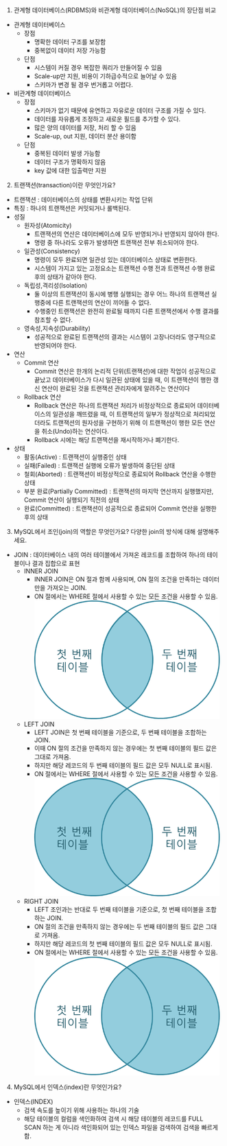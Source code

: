 1. 관계형 데이터베이스(RDBMS)와 비관계형 데이터베이스(NoSQL)의 장단점 비교

- 관계형 데이터베이스
  - 장점
    - 명확한 데이터 구조를 보장함
    - 중복없이 데이터 저장 가능함
  - 단점
    - 시스템이 커질 경우 복잡한 쿼리가 만들어질 수 있음
    - Scale-up만 지원, 비용이 기하급수적으로 늘어날 수 있음
    - 스키마가 변경 될 경우 번거롭고 어렵다.
- 비관계형 데이터베이스
  - 장점
    - 스키마가 없기 때문에 유연하고 자유로운 데이터 구조를 가질 수 있다.
    - 데이터를 자유롭게 조정하고 새로운 필드를 추가할 수 있다.
    - 많은 양의 데이터를 저장, 처리 할 수 있음
    - Scale-up, out 지원, 데이터 분산 용이함
  - 단점
    - 중복된 데이터 발생 가능함
    - 데이터 구조가 명확하지 않음
    - key 값에 대한 입출력만 지원

2. 트랜잭션(transaction)이란 무엇인가요?

- 트랜잭션 : 데이터베이스의 상태를 변환시키는 작업 단위
- 특징 : 하나의 트랜잭션은 커밋되거나 롤백된다.
- 성질
  - 원자성(Atomicity)
    - 트랜잭션의 연산은 데이터베이스에 모두 반영되거나 반영되지 않아야 한다.
    - 명령 중 하나라도 오류가 발생하면 트랜잭션 전부 취소되어야 한다.
  - 일관성(Consistency)
    - 명령이 모두 완료되면 일관성 있는 데이터베이스 상태로 변환한다.
    - 시스템이 가지고 있는 고정요소는 트랜잭션 수행 전과 트랜잭션 수행 완료 후의 상태가 같아야 한다.
  - 독립성,격리성(Isolation)
    -  둘 이상의 트랜잭션이 동시에 병행 실행되는 경우 어느 하나의 트랜잭션 실행중에 다른 트랜잭션의 연산이 끼어들 수 없다.
    - 수행중인 트랜잭션은 완전히 완료될 때까지 다른 트랜잭션에서 수행 결과를 참조할 수 없다.
  - 영속성,지속성(Durability)
    - 성공적으로 완료된 트랜잭션의 결과는 시스템이 고장나더라도 영구적으로 반영되어야 한다.
- 연산
  - Commit 연산
    - Commit 연산은 한개의 논리적 단위(트랜잭션)에 대한 작업이 성공적으로 끝났고 데이터베이스가 다시 일관된 상태에 있을 때, 이 트랜잭션이 행한 갱신 연산이 완료된 것을 트랜잭션 관리자에게 알려주는 연산이다
  - Rollback 연산
    - Rollback 연산은 하나의 트랜잭션 처리가 비정상적으로 종료되어 데이터베이스의 일관성을 깨뜨렸을 때, 이 트랜잭션의 일부가 정상적으로 처리되었더라도 트랜잭션의 원자성을 구현하기 위해 이 트랜잭션이 행한 모든 연산을 취소(Undo)하는 연산이다.
    - Rollback 시에는 해당 트랜잭션을 재시작하거나 폐기한다.
- 상태
  - 활동(Active) : 트랜잭션이 실행중인 상태
  - 실패(Failed) : 트랜잭션 실행에 오류가 발생하여 중단된 상태
  - 철회(Aborted) : 트랜잭션이 비정상적으로 종료되어 Rollback 연산을 수행한 상태
  - 부분 완료(Partially Committed) : 트랜잭션의 마지막 연산까지 실행했지만, Commit 연산이 실행되기 직전의 상태
  - 완료(Committed) : 트랜잭션이 성공적으로 종료되어 Commit 연산을 실행한 후의 상태

3. MySQL에서 조인(join)의 역할은 무엇인가요? 다양한 join의 방식에 대해 설명해주세요.

- JOIN : 데이터베이스 내의 여러 테이블에서 가져온 레코드를 조합하여 하나의 테이블이나 결과 집합으로 표현
  - INNER JOIN
    - INNER JOIN은 ON 절과 함께 사용되며, ON 절의 조건을 만족하는 데이터만을 가져오는 JOIN.
    - ON 절에서는 WHERE 절에서 사용할 수 있는 모든 조건을 사용할 수 있음.
    ![img.png](img.png) 
  - LEFT JOIN
    - LEFT JOIN은 첫 번째 테이블을 기준으로, 두 번째 테이블을 조합하는 JOIN.
    - 이때 ON 절의 조건을 만족하지 않는 경우에는 첫 번째 테이블의 필드 값은 그대로 가져옴.
    - 하지만 해당 레코드의 두 번째 테이블의 필드 값은 모두 NULL로 표시됨.
    - ON 절에서는 WHERE 절에서 사용할 수 있는 모든 조건을 사용할 수 있음.
    ![img_1.png](img_1.png)
  - RIGHT JOIN
    - LEFT 조인과는 반대로 두 번째 테이블을 기준으로, 첫 번째 테이블을 조합하는 JOIN.
    - ON 절의 조건을 만족하지 않는 경우에는 두 번째 테이블의 필드 값은 그대로 가져옴.
    - 하지만 해당 레코드의 첫 번째 테이블의 필드 값은 모두 NULL로 표시됨.
    - ON 절에서는 WHERE 절에서 사용할 수 있는 모든 조건을 사용할 수 있음.
    ![img_2.png](img_2.png)

4. MySQL에서 인덱스(index)란 무엇인가요?

- 인덱스(INDEX)
  - 검색 속도를 높이기 위해 사용하는 하나의 기술
  - 해당 테이블의 컬럼을 색인화하여 검색 시 해당 테이블의 레코드를 FULL SCAN 하는 게 아니라 색인화되어 있는 인덱스 파일을 검색하여 검색을 빠르게 함.
